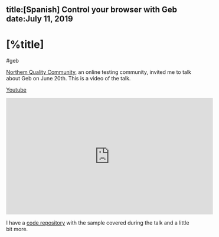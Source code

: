 title:[Spanish] Control your browser with Geb
date:July 11, 2019
---

# [%title] 

#geb
 
[Northem Quality Community](https://northemquality.github.io/eventos_pasados.html), an online testing community, invited me to talk about Geb on June 20th.  This is a video of the talk. 

[Youtube](https://www.youtube.com/watch?v=00bqYXNKH18)

<iframe width="560" height="315" src="https://www.youtube.com/embed/00bqYXNKH18" frameborder="0" allow="accelerometer; autoplay; encrypted-media; gyroscope; picture-in-picture" allowfullscreen></iframe>

I have a [code repository](https://github.com/sdelamo/geb-northemquality) with the sample covered during the talk and a little bit more. 